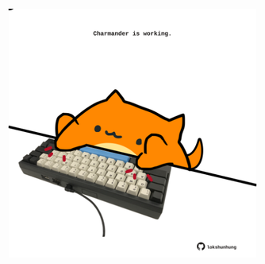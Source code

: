 <!-- built at 31/03/2021, 01:51:16 UTC -->
<p align="center">
  <img width="500" height="500" src="./ReadmeImage.svg">
</p>
